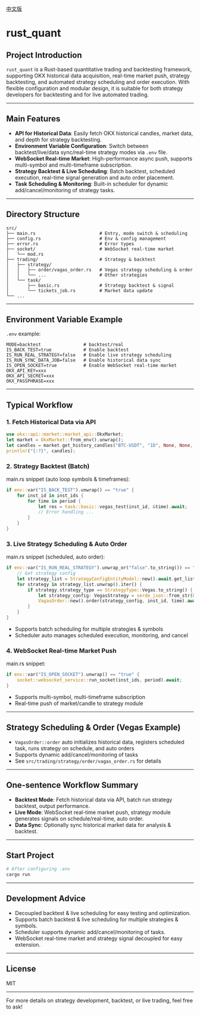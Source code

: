 [中文版](./README.md)

# rust_quant

## Project Introduction

`rust_quant` is a Rust-based quantitative trading and backtesting framework, supporting OKX historical data acquisition, real-time market push, strategy backtesting, and automated strategy scheduling and order execution.
With flexible configuration and modular design, it is suitable for both strategy developers for backtesting and for live automated trading.

---

## Main Features

- **API for Historical Data**: Easily fetch OKX historical candles, market data, and depth for strategy backtesting.
- **Environment Variable Configuration**: Switch between backtest/live/data sync/real-time strategy modes via `.env` file.
- **WebSocket Real-time Market**: High-performance async push, supports multi-symbol and multi-timeframe subscription.
- **Strategy Backtest & Live Scheduling**: Batch backtest, scheduled execution, real-time signal generation and auto order placement.
- **Task Scheduling & Monitoring**: Built-in scheduler for dynamic add/cancel/monitoring of strategy tasks.

---

## Directory Structure

```
src/
├── main.rs                        # Entry, mode switch & scheduling
├── config.rs                      # Env & config management
├── error.rs                       # Error types
├── socket/                        # WebSocket real-time market
│   └── mod.rs
├── trading/                       # Strategy & backtest
│   ├── strategy/
│   │   ├── order/vagas_order.rs   # Vegas strategy scheduling & order
│   │   └── ...                    # Other strategies
│   └── task/
│       ├── basic.rs               # Strategy backtest & signal
│       └── tickets_job.rs         # Market data update
└── ...
```

---

## Environment Variable Example

`.env` example:

```
MODE=backtest                # backtest/real
IS_BACK_TEST=true            # Enable backtest
IS_RUN_REAL_STRATEGY=false   # Enable live strategy scheduling
IS_RUN_SYNC_DATA_JOB=false   # Enable historical data sync
IS_OPEN_SOCKET=true          # Enable WebSocket real-time market
OKX_API_KEY=xxx
OKX_API_SECRET=xxx
OKX_PASSPHRASE=xxx
```

---

## Typical Workflow

### 1. Fetch Historical Data via API

```rust
use okx::api::market::market_api::OkxMarket;
let market = OkxMarket::from_env().unwrap();
let candles = market.get_history_candles("BTC-USDT", "1D", None, None, Some("100")).await.unwrap();
println!("{:?}", candles);
```

### 2. Strategy Backtest (Batch)

main.rs snippet (auto loop symbols & timeframes):

```rust
if env::var("IS_BACK_TEST").unwrap() == "true" {
    for inst_id in inst_ids {
        for time in period {
            let res = task::basic::vegas_test(inst_id, &time).await;
            // Error handling ...
        }
    }
}
```

### 3. Live Strategy Scheduling & Auto Order

main.rs snippet (scheduled, auto order):

```rust
if env::var("IS_RUN_REAL_STRATEGY").unwrap_or("false".to_string()) == "true" {
    // Get strategy config
    let strategy_list = StrategyConfigEntityModel::new().await.get_list().await;
    for strategy in strategy_list.unwrap().iter() {
        if strategy.strategy_type == StrategyType::Vegas.to_string() {
            let strategy_config: VegasStrategy = serde_json::from_str(&strategy.value).unwrap();
            VagasOrder::new().order(strategy_config, inst_id, time).await?;
        }
    }
}
```

- Supports batch scheduling for multiple strategies & symbols
- Scheduler auto manages scheduled execution, monitoring, and cancel

### 4. WebSocket Real-time Market Push

main.rs snippet:

```rust
if env::var("IS_OPEN_SOCKET").unwrap() == "true" {
    socket::websocket_service::run_socket(inst_ids, period).await;
}
```

- Supports multi-symbol, multi-timeframe subscription
- Real-time push of market/candle to strategy module

---

## Strategy Scheduling & Order (Vegas Example)

- `VagasOrder::order` auto initializes historical data, registers scheduled task, runs strategy on schedule, and auto orders
- Supports dynamic add/cancel/monitoring of tasks
- See `src/trading/strategy/order/vagas_order.rs` for details

---

## One-sentence Workflow Summary

- **Backtest Mode**: Fetch historical data via API, batch run strategy backtest, output performance.
- **Live Mode**: WebSocket real-time market push, strategy module generates signals on schedule/real-time, auto order.
- **Data Sync**: Optionally sync historical market data for analysis & backtest.

---

## Start Project

```bash
# After configuring .env
cargo run
```

---

## Development Advice

- Decoupled backtest & live scheduling for easy testing and optimization.
- Supports batch backtest & live scheduling for multiple strategies & symbols.
- Scheduler supports dynamic add/cancel/monitoring of tasks.
- WebSocket real-time market and strategy signal decoupled for easy extension.

---

## License

MIT

---

For more details on strategy development, backtest, or live trading, feel free to ask! 